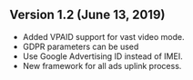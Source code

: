 ## Version 1.2 (June 13, 2019)
  - Added VPAID support for vast video mode.
  - GDPR parameters can be used
  - Use Google Advertising ID instead of IMEI.
  - New framework for all ads uplink process.